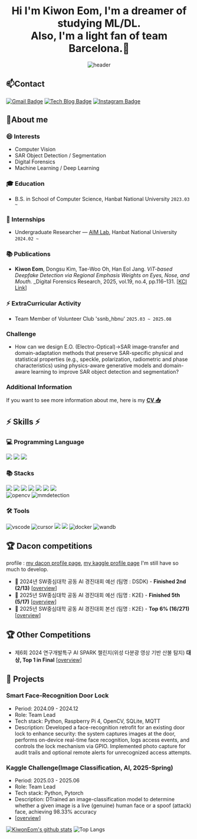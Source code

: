 <div align="center">

# Hi I'm Kiwon Eom, I'm a dreamer of studying ML/DL. <br>Also, I'm a light fan of team Barcelona.👋

![header](https://capsule-render.vercel.app/api?type=wave&color=00ff00&height=300&section=header&text=kiwon_official&fontSize=80)


</div>


## 📫Contact
[![Gmail Badge](https://img.shields.io/badge/-Gmail-c14438?style=flat-square&logo=Gmail&logoColor=white)](mailto:eomkiwon1528@gmail.com) 
[![Tech Blog Badge](https://img.shields.io/badge/-Tech%20blog-black?style=flat-square&logo=blogger&logoColor=white)](https://blog.naver.com/vigor1528)
[![Instagram Badge](https://img.shields.io/badge/-Instagram-5851DB?style=flat-square&logo=instagram&logoColor=white)](https://www.instagram.com/eomki1_1?igsh=c216MzFpMnpkbnQ5&utm_source=qr)

## 🔭About me

### 😄 Interests
- Computer Vision
- SAR Object Detection / Segmentation
- Digital Forensics
- Machine Learning / Deep Learning

### :mortar_board: Education
- B.S. in School of Computer Science, Hanbat National University `2023.03 ~ `

### 🔭 Internships
- Undergraduate Researcher — [AIM Lab](https://sites.google.com/view/aim-lab-hbnu/home), Hanbat National University `2024.02 ~`

### 📚 Publications

- **Kiwon Eom**, Dongsu Kim, Tae-Woo Oh, Han Eol Jang. *ViT-based Deepfake Detection via Regional Emphasis Weights on Eyes, Nose, and Mouth.* _Digital Forensics Research, 2025, vol.19, no.4, pp.116–131. [[KCI Link](https://www.kci.go.kr/kciportal/ci/sereArticleSearch/ciSereArtiView.kci?sereArticleSearchBean.artiId=ART003243484)]


### ⚡ ExtraCurricular Activity

- Team Member of Volunteer Club 'ssnb_hbnu' ```2025.03 ~ 2025.08```

### Challenge
- How can we design E.O. (Electro-Optical)→SAR image-transfer and domain-adaptation methods that preserve SAR-specific physical and statistical properties (e.g., speckle, polarization, radiometric and phase characteristics) using physics-aware generative models and domain-aware learning to improve SAR object detection and segmentation?
  
### Additional Information
If you want to see more information about me, here is my [**CV 📥**]()

<div>

## ⚡ Skills ⚡

  ### 💻 Programming Language
  <img src="https://img.shields.io/badge/python-3776AB?style=flat-square&logo=python&logoColor=white">
  <img src="https://img.shields.io/badge/Java-276DC3?style=flat-square&logo=OpenJDK&logoColor=white">
  <img src="https://img.shields.io/badge/C-276DC3?style=flat-square&logo=C&logoColor=white">

  ### 📚 Stacks
  <img src="https://img.shields.io/badge/Pandas-150458?style=flat-square&logo=Pandas&logoColor=white">
  <img src="https://img.shields.io/badge/Numpy-150458?style=flat-square&logo=Numpy&logoColor=white">
  <img src="https://img.shields.io/badge/scikit-learn-F7931E?style=flat&logo=scikit-learn&logoColor=white"/>
  <img src="https://img.shields.io/badge/TensorFlow-FF6F00?style=flat&logo=TensorFlow&logoColor=white"/> 
  <img src="https://img.shields.io/badge/PyTorch-EE4C2C?style=flat-square&logo=PyTorch&logoColor=white">
  <img src="https://img.shields.io/badge/Matplotlib-00ffff?style=flat-square&logo=Matplotlib&logoColor=black">
  <img src="https://img.shields.io/badge/Keras-D00000?style=flat-square&logo=Keras&logoColor=white"> <br/> 
  <img src="https://img.shields.io/badge/OpenCV-005C3C?style=flat-square&logo=opencv&logoColor=white" alt="opencv"/>
  <img src="https://img.shields.io/badge/MMDetection-151515?style=flat-square&logo=python&logoColor=white" alt="mmdetection"/>
  
  ### 🛠 Tools
  <img src="https://img.shields.io/badge/VS%20Code-007ACC?style=flat-square&logo=visual-studio-code&logoColor=white" alt="vscode"/>
  <img src="https://img.shields.io/badge/Cursor-111827?style=flat-square&logo=cursor&logoColor=white" alt="cursor"/>
  <img src="https://img.shields.io/badge/Jupyter-F37626?style=flat-square&logo=Jupyter&logoColor=white"/>  
  <img src="https://img.shields.io/badge/Anaconda-44A833?style=flat-square&logo=Anaconda&logoColor=white"/> 
  <img src="https://img.shields.io/badge/Docker-2496ED?style=flat-square&logo=docker&logoColor=white" alt="docker"/>
  <img src="https://img.shields.io/badge/W%26B-FF7B00?style=flat-square&logo=wandb&logoColor=white" alt="wandb"/>


 </div>
 
## 🏆 Dacon competitions
profile : [my dacon profile page](https://dacon.io/myprofile/497780/home), [my kaggle profile page](https://www.kaggle.com/kiwoneom) I'm still have so much to develop.
- 🥉 2024년 SW중심대학 공동 AI 경진대회 예선 (팀명 : DSDK) - **Finished 2nd (2/13)** [[overview](https://www.kaggle.com/competitions/hbnu-fake-audio-detection-competition/overview)]
- 🥉 2025년 SW중심대학 공동 AI 경진대회 예선 (팀명 : K2E) - **Finished 5th (5/17)** [[overview](https://www.kaggle.com/competitions/fake-text-detection-competition/overview)]
- 🥉 2025년 SW중심대학 공동 AI 경진대회 본선 (팀명 : K2E) - **Top 6% (16/271)** [[overview](https://dacon.io/competitions/official/236473/overview/description)]


## 🏆 Other Competitions
- 제6회 2024 연구개발특구 AI SPARK 챌린지(위성 다분광 영상 기반 산불 탐지) **대상, Top 1 in Final** [[overview](https://aifactory.space/task/2723/overview)]

 </div>

 ## 🚀 Projects
 
   ### Smart Face-Recognition Door Lock
   - Period: 2024.09 - 2024.12
   - Role: Team Lead
   - Tech stack: Python, Raspberry Pi 4, OpenCV, SQLite, MQTT 
   - Description: Developed a face-recognition retrofit for an existing door lock to enhance security: the system captures images at the door, performs on-device real-time face recognition, logs access events, and controls the lock mechanism via GPIO. Implemented photo capture for audit trails and optional remote alerts for unrecognized access attempts.

  ### Kaggle Challenge(Image Classification, AI, 2025-Spring)
   - Period: 2025.03 - 2025.06
   - Role: Team Lead
   - Tech stack: Python, Pytorch
   - Description: DTrained an image-classification model to determine whether a given image is a live (genuine) human face or a spoof (attack) face, achieving 98.33% accuracy
   - [[overview](https://www.kaggle.com/competitions/image-classification-hbnu-ai-2025-spring/overview)]

[![KiwonEom's github stats](https://github-readme-stats.vercel.app/api?username=EomOrigin&show_icons=true&theme=tokyonight)](https://github.com/EomOrigin)
![Top Langs](https://github-readme-stats.vercel.app/api/top-langs/?username=EomOrigin&layout=compact&theme=tokyonight)
  
  <!--



- 🔭 I’m currently working on ...
- 🌱 I’m currently learning ...
- 👯 I’m looking to collaborate on ...
- 🤔 I’m looking for help with ...
- 💬 Ask me about ...
- 📫 How to reach me: ...
- 😄 Pronouns: ...
- ⚡ Fun fact: ...
-->
